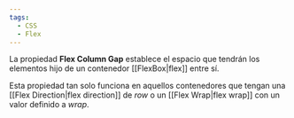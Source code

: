```yaml
---
tags:
  - CSS
  - Flex
---
```

La propiedad **Flex Column Gap** establece el espacio que tendrán los elementos hijo de un contenedor [[FlexBox|flex]] entre sí.

Esta propiedad tan solo funciona en aquellos contenedores que tengan una [[Flex Direction|flex direction]] de *row* o un [[Flex Wrap|flex wrap]] con un valor definido a *wrap*.